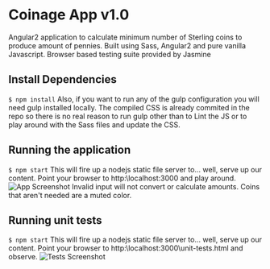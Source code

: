 # Coinage App v1.0
Angular2 application to calculate minimum number of Sterling coins to produce amount of pennies.
Built using Sass, Angular2 and pure vanilla Javascript.
Browser based testing suite provided by Jasmine

## Install Dependencies
```$ npm install```
Also, if you want to run any of the gulp configuration you will need gulp installed locally.
The compiled CSS is already commited in the repo so there is no real reason to run gulp other than to Lint the JS or to 
play around with the Sass files and update the CSS.

## Running the application
```$ npm start```
This will fire up a nodejs static file server to... well, serve up our content.
Point your browser to http:\\localhost:3000 and play around.
![App Screenshot](https://cloud.githubusercontent.com/assets/11826936/14903706/0da6767e-0d71-11e6-8196-1ac7b562c281.jpg)
Invalid input will not convert or calculate amounts. Coins that aren't needed are a muted color.

## Running unit tests
```$ npm start```
This will fire up a nodejs static file server to... well, serve up our content.
Point your browser to http:\\localhost:3000\unit-tests.html and observe.
![Tests Screenshot](https://cloud.githubusercontent.com/assets/11826936/14903705/0bf027b2-0d71-11e6-8961-3a5780d5ea24.jpg)

